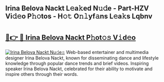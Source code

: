 ## Irina Belova Nackt L𝚎a𝚔ed N𝚞𝚍e - Part-HZV Vi𝚍𝚎o P𝚑𝚘tos - H𝚘𝚝 O𝚗𝚕yf𝚊ns L𝚎a𝚔s Lqbnv

# <h2><a href="http://kf71tj.oniu.top/?m=Irina+Belova+Nackt">🔗👉 🔴 Irina Belova Nackt P𝚑ot𝚘𝚜 V𝚒d𝚎o</a></h2>

[![Irina Belova Nackt Nu𝚍e𝚜](https://i.imgur.com/0qMVB7G.gif)](http://kf71tj.oniu.top/?m=Irina+Belova+Nackt)
Web-based entertainer and multimedia designer Irina Belova Nackt, known for disseminating dance and lifestyle knowledge through popular dance trends and brief videos. Inspiring speaker Irina Belova Nackt, celebrated for their ability to motivate and inspire others through their words.  
